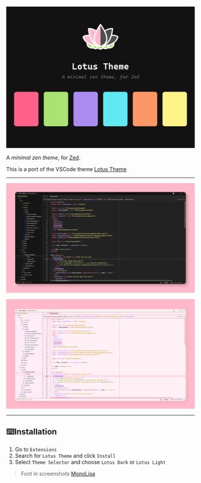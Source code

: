 ![Lotus Logo](https://raw.githubusercontent.com/SkyLissh/lotus-theme-zed/main/assets/lotus-card.png)

A _minimal zen theme_, for [Zed](https://zed.dev/).

This is a port of the VSCode theme [Lotus Theme](https://marketplace.visualstudio.com/items?itemName=SkyLiss.lotus-theme)

---

![Dark Screenshot](https://raw.githubusercontent.com/SkyLissh/lotus-theme-zed/main/assets/screenshot-dark.png)

![Light Screenshot](https://raw.githubusercontent.com/SkyLissh/lotus-theme-zed/main/assets/screenshot-light.png)

---

## ⌨️Installation

1. Go to `Extensions`
2. Search for `Lotus Theme` and click `Install`
3. Select `Theme Selector` and choose `Lotus Dark` or `Lotus Light`

> Font in screenshots [MonoLisa](https://www.monolisa.dev/)
